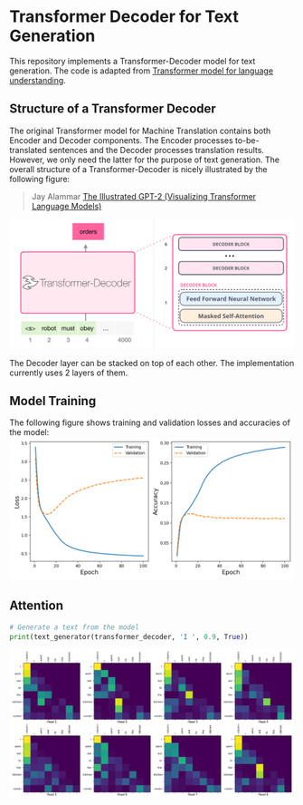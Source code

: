 # Transformer Decoder for Text Generation

This repository implements a Transformer-Decoder model for text generation. The code is adapted from [Transformer model for language understanding](
https://www.tensorflow.org/tutorials/text/transformer). 

## Structure of a Transformer Decoder 

The original Transformer model for Machine Translation contains both Encoder and Decoder components. The Encoder processes to-be-translated sentences and the Decoder processes translation results. However, we only need the latter for the purpose of text generation. The overall structure of a Transformer-Decoder is nicely illustrated by the following figure:

> Jay Alammar [The Illustrated GPT-2 (Visualizing Transformer Language Models)](http://jalammar.github.io/illustrated-gpt2/)

![alt text](https://github.com/hsungki/transformer_decoder/blob/master/figures/transformer-decoder-intro.png)

The Decoder layer can be stacked on top of each other. The implementation currently uses 2 layers of them. 

## Model Training 

The following figure shows training and validation losses and accuracies of the model:
![alt text](https://github.com/hsungki/transformer_decoder/blob/master/figures/td_loss_accuracy.png)

## Attention

```python
# Generate a text from the model
print(text_generator(transformer_decoder, 'I ', 0.9, True))
```

![alt text](https://github.com/hsungki/transformer_decoder/blob/master/figures/attention.png)




